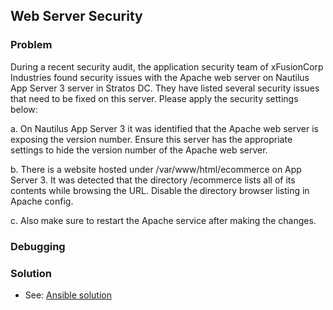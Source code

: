 ## Web Server Security

### Problem

During a recent security audit, the application security team of xFusionCorp Industries found security issues with the
Apache web server on Nautilus App Server 3 server in Stratos DC. They have listed several security issues that need to
be fixed on this server. Please apply the security settings below:

a. On Nautilus App Server 3 it was identified that the Apache web server is exposing the version number. Ensure this
server has the appropriate settings to hide the version number of the Apache web server.

b. There is a website hosted under /var/www/html/ecommerce on App Server 3. It was detected that the directory
/ecommerce lists all of its contents while browsing the URL. Disable the directory browser listing in Apache config.

c. Also make sure to restart the Apache service after making the changes.

### Debugging

### Solution

- See: [Ansible solution](./solution.yaml)
